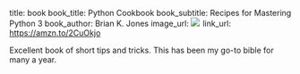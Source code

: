 title: book
book_title: Python Cookbook
book_subtitle: Recipes for Mastering Python 3
book_author: Brian K. Jones
image_url: <a href="https://www.amazon.com/Python-Cookbook-Third-David-Beazley/dp/1449340377/ref=as_li_ss_il?ie=UTF8&qid=1546902910&sr=8-1&keywords=python+cookbook&linkCode=li3&tag=expaand-20&linkId=7b4087ba4f145fb245d6b8ce15e163be&language=en_US" target="_blank"><img border="0" src="//ws-na.amazon-adsystem.com/widgets/q?_encoding=UTF8&ASIN=1449340377&Format=_SL250_&ID=AsinImage&MarketPlace=US&ServiceVersion=20070822&WS=1&tag=expaand-20&language=en_US" ></a><img src="https://ir-na.amazon-adsystem.com/e/ir?t=expaand-20&language=en_US&l=li3&o=1&a=1449340377" width="1" height="1" border="0" alt="" style="border:none !important; margin:0px !important;" />
link_url: https://amzn.to/2CuOkjo

Excellent book of short tips and tricks. This has been my go-to bible for many a year.